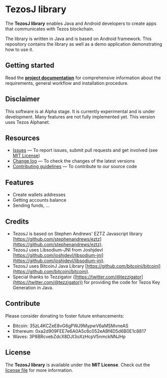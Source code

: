 # TezosJ library

The **TezosJ library** enables Java and Android developers to create apps that communicates with Tezos blockchain.

The library is written in Java and is based on Android framework. This repository contains the library as well as a demo application demonstrating how to use it.

## Getting started

Read the **[project documentation][doc-home]** for comprehensive information about the requirements, general workflow and installation procedure.

## Disclaimer

This software is at Alpha stage. It is currently experimental and is under development.
Many features are not fully implemented yet. This version uses Tezos Alphanet.

## Resources
<!---
- [Full project documentation][doc-home] — To have a comprehensive understanding of the workflow and get the installation procedure
- [TezoJ Support Center][tezosj-help] — To get technical help from TezosJ
-->
- [Issues][project-issues] — To report issues, submit pull requests and get involved (see [MIT License][project-license])
- [Change log][project-changelog] — To check the changes of the latest versions
- [Contributing guidelines][project-contributing] — To contribute to our source code

## Features

- Create wallets addresses
- Getting accounts balance
- Sending funds, ...

<!---
- Presents a **clean, native payment screen** optimized for Android devices

The main purpose of TezosJ Integration Library is to foster development of applications in Java / Android that interacts
with Tezos ecosystem. This might open Tezos to a whole world of software producers, ready to collaborate with the platform.
TezosJ is to play the role of a layer that will translate default Java method calls to Tezos's network real operations
(create_account, transfer_token, etc.).
-->

## Credits

- TezosJ is based on Stephen Andrews' EZTZ Javascript library  [https://github.com/stephenandrews/eztz](https://github.com/stephenandrews/eztz).  
- TezosJ uses Libsodium-JNI from Joshjdevl  [https://github.com/joshjdevl/libsodium-jni](https://github.com/joshjdevl/libsodium-jni).  
- TezosJ uses BitcoinJ Java Library  [https://github.com/bitcoinj/bitcoinj](https://github.com/bitcoinj/bitcoinj).   
- Special thanks to Tezzigator ([https://twitter.com/@tezzigator](https://twitter.com/@tezzigator)) for providing the code for Tezos Key Generation in Java. 

## Contribute

Please consider donating to foster future enhancements: 

- Bitcoin:  35zL4KCZeE8vG6gPWJ9MypwV6aMSMvneAS 
- Ethereum: 0xa2d909FEE7e6A0A5c6c052eABf4D5d6B0E1c8817 
- Waves: 3P8BRcvebZdcX8DJt3oXzHcpV5nmckNNJHp 

## License

The **TezosJ library** is available under the **MIT License**. Check out the [license file][project-license] for more information.

[doc-home]: https://github.com/LMilfont/TezosJ/wiki

[tezosj-help]: http://help.android.com

[project-issues]: https://github.com/LMilfont/TezosJ/issues

[project-license]: LICENSE.md
[project-changelog]: CHANGELOG.md
[project-contributing]: CONTRIBUTING.md

